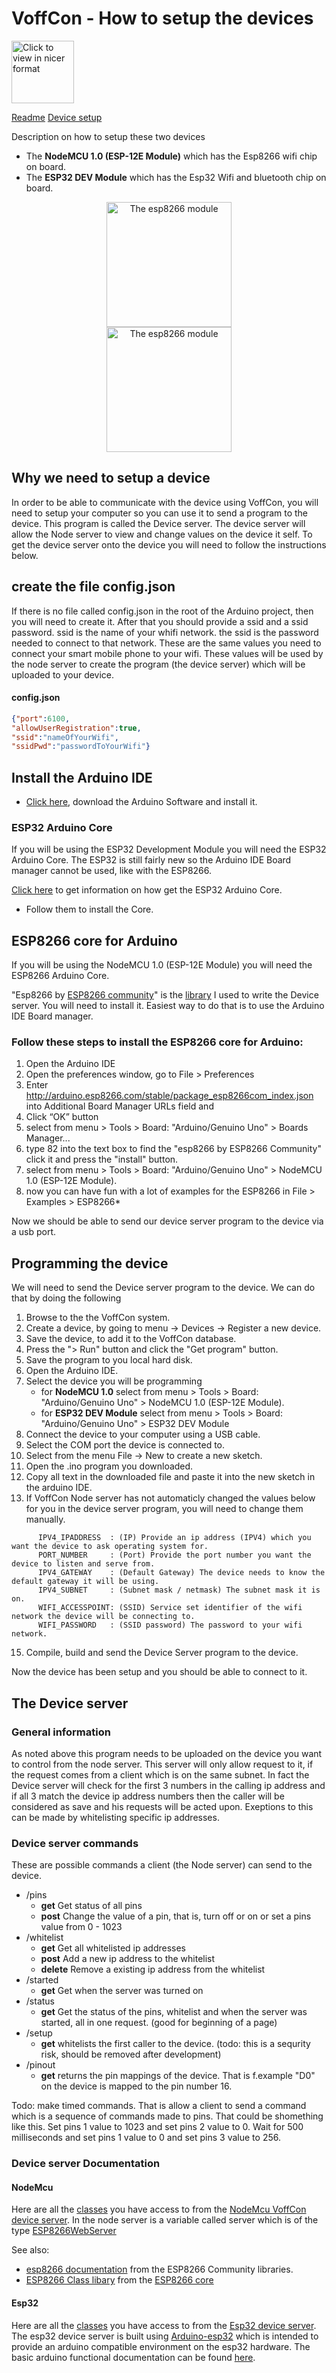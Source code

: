 # VoffCon - How to setup the devices 
<img src="../public/images/logo.png" width="100" height="100" border="0" title="Click to view in nicer format" />

 [Readme](https://guttih.github.io/voffcon) [Device setup](https://guttih.github.com/voffcon/docs/device-setup.html) 

 Description on how to setup these two devices
 - The **NodeMCU 1.0 (ESP-12E Module)** which has the Esp8266 wifi chip on board.
 - The **ESP32 DEV Module** which has the Esp32 Wifi and bluetooth chip on board.

<div style="text-align:center">
 <img src="images/esp8266.png" width="200" alt="The esp8266 module">
 <div width="100"> </div>
 <img src="images/esp32DevModule.PNG" width="200" alt="The esp8266 module">
</div>

## Why we need to setup a device
In order to be able to communicate with the device using VoffCon, you will need to setup your computer so you can use it to send a program to the device.  This program is called the Device server.  The device server will allow the Node server to view and change values on the device it self.  To get the device server onto the device you will need to follow the instructions below.  

## create the file config.json
If there is no file called config.json in the root of the Arduino project, then you will need to create it.  After that you should provide a ssid and a ssid password.  ssid is the name of your whifi network.  the ssid is the password needed to connect to that network.  These are the same values you need to connect your smart mobile phone to your wifi. These values will be used by the node server to create the program (the device server) which will be uploaded to your device.

#### config.json
```json
{"port":6100,
"allowUserRegistration":true,
"ssid":"nameOfYourWifi",
"ssidPwd":"passwordToYourWifi"}
```

## Install the Arduino IDE
- [Click here](https://www.arduino.cc/en/Main/Software), download the Arduino Software and install it.

### ESP32 Arduino Core
If you will be using the ESP32 Development Module you will need the ESP32 Arduino Core.  The ESP32 is still fairly new so the Arduino IDE Board manager cannot be used, like with the ESP8266.

[Click here](https://learn.sparkfun.com/tutorials/esp32-thing-hookup-guide/installing-the-esp32-arduino-core) to get information on how get the ESP32 Arduino Core.
- Follow them to install the Core.

## ESP8266 core for Arduino
If you will be using the NodeMCU 1.0 (ESP-12E Module) you will need the ESP8266 Arduino Core.

"Esp8266 by [ESP8266 community](https://github.com/esp8266)" is the [library](https://github.com/esp8266/Arduino/tree/633e48f3aec5f1c3c11d4498fc90d378d49e6e9f/libraries/ESP8266WiFi/src) I used to write the Device server.  You will need to install it.  Easiest way to do that is to use the Arduino IDE Board manager.

### Follow these steps to install the ESP8266 core for Arduino:
 1. Open the Arduino IDE
 2. Open the preferences window, go to File > Preferences
 3. Enter http://arduino.esp8266.com/stable/package_esp8266com_index.json into Additional Board Manager URLs field and
 4. Click “OK” button
 5. select from menu > Tools > Board: "Arduino/Genuino Uno" > Boards Manager...
 6. type 82 into the text box to find the "esp8266 by ESP8266 Community" click it and press the "install" button.
 7. select from menu > Tools > Board: "Arduino/Genuino Uno" > NodeMCU 1.0 (ESP-12E Module).
 8. now you can have fun with a lot of examples for the ESP8266 in File > Examples > ESP8266*

Now we should be able to send our device server program to the device via a usb port. 

## Programming the device
We will need to send the Device server program to the device.  We can do that by doing the following
 1. Browse to the the VoffCon system.
 2. Create a device, by going to menu -> Devices ->  Register a new device.
 3. Save the device, to add it to the VoffCon database.
 4. Press the "> Run" button and click the "Get program" button.
 5. Save the program to you local hard disk. 
 6. Open the Arduino IDE.
 7. Select the device you will be programming
    - for **NodeMCU 1.0** select from menu > Tools > Board: "Arduino/Genuino Uno" > NodeMCU 1.0 (ESP-12E Module).
    - for **ESP32 DEV Module** select from menu > Tools > Board: "Arduino/Genuino Uno" > ESP32 DEV Module
 8. Connect the device to your computer using a USB cable.
 9. Select the COM port the device is connected to.
 10. Select from the menu File -> New to create a new sketch.
 11. Open the .ino program you downloaded.
 12. Copy all text in the downloaded file and paste it into the new sketch in the arduino IDE.
 13. If VoffCon Node server has not automaticly changed the values below for you in the device server program, you will need to change them manually.
 ```
       IPV4_IPADDRESS  : (IP) Provide an ip address (IPV4) which you want the device to ask operating system for.
       PORT_NUMBER     : (Port) Provide the port number you want the device to listen and serve from.
       IPV4_GATEWAY    : (Default Gateway) The device needs to know the default gateway it will be using.
       IPV4_SUBNET     : (Subnet mask / netmask) The subnet mask it is on.
       WIFI_ACCESSPOINT: (SSID) Service set identifier of the wifi network the device will be connecting to.
       WIFI_PASSWORD   : (SSID password) The password to your wifi network. 
```       
 15. Compile, build and send the Device Server program to the device.
  
  Now the device has been setup and you should be able to connect to it.


## The Device server

### General information
As noted above this program needs to be uploaded on the device you want to control from the node server.
This server will only allow request to it, if the request comes from a client which is on the same subnet. In fact the Device server will check for the first 3 numbers in the calling ip address and if all 3 match the device ip address numbers then the caller will be considered as save and his requests will be acted upon.  Exeptions to this can be made by whitelisting specific ip addresses.


### Device server commands
These are possible commands a client (the Node server) can send to the device. 

- /pins
  - __get__ Get status of all pins
  - __post__ Change the value of a pin, that is, turn off or on or set a pins value from 0 - 1023
- /whitelist
   - __get__ Get all whitelisted ip addresses
  - __post__ Add a new ip address to the whitelist
  - __delete__ Remove a existing ip address from the whitelist
- /started
    - __get__ Get when the server was turned on
- /status
    - __get__ Get the status of the pins, whitelist and when the server was started, all in one request.  (good for beginning of a page)
- /setup
  - __get__ whitelists the first caller to the device.  (todo: this is a sequrity risk, should be removed after development)
- /pinout
  - __get__ returns the pin mappings of the device.  That is f.example "D0" on the device is mapped to the pin number 16.

Todo: make timed commands.  That is allow a client to send a command which is a sequence of commands made to pins.  That could be shomething like this.  Set pins 1 value to 1023 and set pins 2 value to 0.  Wait for 500 milliseconds and set pins 1 value to 0 and set pins 3 value to 256.

### Device server Documentation
#### NodeMcu
Here are all the [classes](http://voffcon.com/docs/hardware/nodeMcuDocs/html/annotated.html) you have access to from the [NodeMcu VoffCon device server](https://github.com/guttih/voffcon/blob/master/hardware/DeviceServerNodeMcu.ino).
In the node server is a variable called server which is of the type [ESP8266WebServer](https://links2004.github.io/Arduino/d3/d58/class_e_s_p8266_web_server.html)

See also:
  - [esp8266 documentation](http://esp8266.github.io/Arduino/versions/2.2.0/doc/libraries.html) from the ESP8266 Community libraries.
  - [ESP8266 Class libary](https://links2004.github.io/Arduino/annotated.html) from the [ESP8266 core](https://github.com/esp8266/Arduino)

#### Esp32
Here are all the [classes](http://voffcon.com/docs/hardware/esp32Docs/html/annotated.html) you have access to from the [Esp32 device server](https://github.com/guttih/voffcon/blob/master/hardware/DiviceServerEsp32.ino).
 The esp32 device server is built using [Arduino-esp32](https://github.com/espressif/arduino-esp32) which is intended to provide an arduino compatible environment on the esp32 hardware. The basic arduino functional documentation can be found [here](https://www.arduino.cc/reference/en/).
 